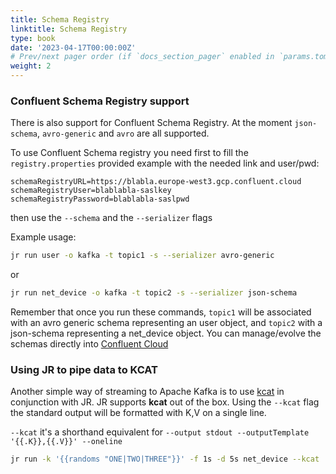 ```yaml
---
title: Schema Registry
linktitle: Schema Registry
type: book
date: '2023-04-17T00:00:00Z'
# Prev/next pager order (if `docs_section_pager` enabled in `params.toml`)
weight: 2
---
```


### Confluent Schema Registry support

There is also support for Confluent Schema Registry.
At the moment `json-schema`, `avro-generic` and `avro` are all supported.

To use Confluent Schema registry you need first to fill the `registry.properties` provided example with the needed link and user/pwd:

```properties
schemaRegistryURL=https://blabla.europe-west3.gcp.confluent.cloud
schemaRegistryUser=blablabla-saslkey
schemaRegistryPassword=blablabla-saslpwd
```
then use the `--schema` and the `--serializer` flags

Example usage:
```bash
jr run user -o kafka -t topic1 -s --serializer avro-generic
```
or
```bash
jr run net_device -o kafka -t topic2 -s --serializer json-schema
```
Remember that once you run these commands, `topic1` will be associated with an avro generic schema representing an user
object, and `topic2` with a json-schema representing a net_device object.
You can manage/evolve the schemas directly into [Confluent Cloud]("https://confluent.cloud/")

### Using JR to pipe data to **KCAT**

Another simple way of streaming to Apache Kafka is to use [kcat](https://github.com/edenhill/kcat) in conjunction with JR.
JR supports **kcat** out of the box. Using the `--kcat` flag the standard output will be formatted with K,V on a single line.

`--kcat` it's a shorthand equivalent for `--output stdout --outputTemplate '{{.K}},{{.V}}' --oneline`


```bash
jr run -k '{{randoms "ONE|TWO|THREE"}}' -f 1s -d 5s net_device --kcat | kcat -F kafka/config.properties -K , -P -t test
```
